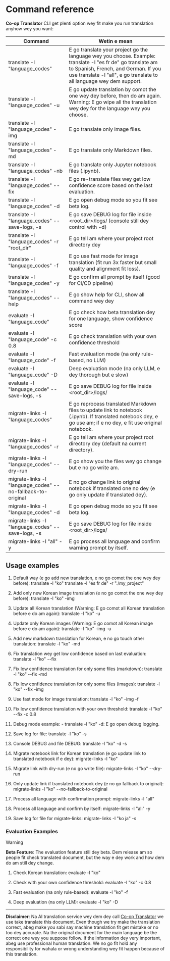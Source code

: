 <!--
CO_OP_TRANSLATOR_METADATA:
{
  "original_hash": "a6cddf5e9648ef0bba0de7eb07e74cf1",
  "translation_date": "2025-10-22T11:15:53+00:00",
  "source_file": "getting_started/command-reference.md",
  "language_code": "pcm"
}
-->
# Command reference

**Co-op Translator** CLI get plenti option wey fit make you run translation anyhow wey you want:

Command                                       | Wetin e mean
----------------------------------------------|-------------------------------------------------------------------------------------------------------------------------------------------------------------------------------------------------------
translate -l "language_codes"                 | E go translate your project go the language wey you choose. Example: translate -l "es fr de" go translate am to Spanish, French, and German. If you use translate -l "all", e go translate to all language wey dem support.
translate -l "language_codes" -u              | E go update translation by comot the one wey dey before, then do am again. Warning: E go wipe all the translation wey dey for the language wey you choose.
translate -l "language_codes" -img            | E go translate only image files.
translate -l "language_codes" -md             | E go translate only Markdown files.
translate -l "language_codes" -nb             | E go translate only Jupyter notebook files (.ipynb).
translate -l "language_codes" --fix           | E go re-translate files wey get low confidence score based on the last evaluation.
translate -l "language_codes" -d              | E go open debug mode so you fit see beta log.
translate -l "language_codes" --save-logs, -s | E go save DEBUG log for file inside <root_dir>/logs/ (console still dey control with -d)
translate -l "language_codes" -r "root_dir"   | E go tell am where your project root directory dey
translate -l "language_codes" -f              | E go use fast mode for image translation (fit run 3x faster but small quality and alignment fit loss).
translate -l "language_codes" -y              | E go confirm all prompt by itself (good for CI/CD pipeline)
translate -l "language_codes" --help          | E go show help for CLI, show all command wey dey
evaluate -l "language_code"                  | E go check how beta translation dey for one language, show confidence score
evaluate -l "language_code" -c 0.8           | E go check translation with your own confidence threshold
evaluate -l "language_code" -f               | Fast evaluation mode (na only rule-based, no LLM)
evaluate -l "language_code" -D               | Deep evaluation mode (na only LLM, e dey thorough but e slow)
evaluate -l "language_code" --save-logs, -s  | E go save DEBUG log for file inside <root_dir>/logs/
migrate-links -l "language_codes"             | E go reprocess translated Markdown files to update link to notebook (.ipynb). If translated notebook dey, e go use am; if e no dey, e fit use original notebook.
migrate-links -l "language_codes" -r          | E go tell am where your project root directory dey (default na current directory).
migrate-links -l "language_codes" --dry-run   | E go show you the files wey go change but e no go write am.
migrate-links -l "language_codes" --no-fallback-to-original | E no go change link to original notebook if translated one no dey (e go only update if translated dey).
migrate-links -l "language_codes" -d          | E go open debug mode so you fit see beta log.
migrate-links -l "language_codes" --save-logs, -s | E go save DEBUG log for file inside <root_dir>/logs/
migrate-links -l "all" -y                      | E go process all language and confirm warning prompt by itself.

## Usage examples

  1. Default way (e go add new translation, e no go comot the one wey dey before):   translate -l "ko"    translate -l "es fr de" -r "./my_project"

  2. Add only new Korean image translation (e no go comot the one wey dey before):    translate -l "ko" -img

  3. Update all Korean translation (Warning: E go comot all Korean translation before e do am again):    translate -l "ko" -u

  4. Update only Korean images (Warning: E go comot all Korean image before e do am again):    translate -l "ko" -img -u

  5. Add new markdown translation for Korean, e no go touch other translation:    translate -l "ko" -md

  6. Fix translation wey get low confidence based on last evaluation: translate -l "ko" --fix

  7. Fix low confidence translation for only some files (markdown): translate -l "ko" --fix -md

  8. Fix low confidence translation for only some files (images): translate -l "ko" --fix -img

  9. Use fast mode for image translation:    translate -l "ko" -img -f

  10. Fix low confidence translation with your own threshold: translate -l "ko" --fix -c 0.8

  11. Debug mode example: - translate -l "ko" -d: E go open debug logging.
  12. Save log for file: translate -l "ko" -s
  13. Console DEBUG and file DEBUG: translate -l "ko" -d -s

  14. Migrate notebook link for Korean translation (e go update link to translated notebook if e dey):    migrate-links -l "ko"

  15. Migrate link with dry-run (e no go write file):    migrate-links -l "ko" --dry-run

  16. Only update link if translated notebook dey (e no go fallback to original):    migrate-links -l "ko" --no-fallback-to-original

  17. Process all language with confirmation prompt:    migrate-links -l "all"

  18. Process all language and confirm by itself:    migrate-links -l "all" -y
  19. Save log for file for migrate-links:    migrate-links -l "ko ja" -s

### Evaluation Examples

> [!WARNING]  
> **Beta Feature**: The evaluation feature still dey beta. Dem release am so people fit check translated document, but the way e dey work and how dem do am still dey change.

  1. Check Korean translation: evaluate -l "ko"

  2. Check with your own confidence threshold: evaluate -l "ko" -c 0.8

  3. Fast evaluation (na only rule-based): evaluate -l "ko" -f

  4. Deep evaluation (na only LLM): evaluate -l "ko" -D

---

**Disclaimer**:
Na AI translation service wey dem dey call [Co-op Translator](https://github.com/Azure/co-op-translator) we use take translate this document. Even though we try make the translation correct, abeg make you sabi say machine translation fit get mistake or no too dey accurate. Na the original document for the main language be the correct one wey you suppose follow. If the information dey very important, abeg use professional human translation. We no go fit hold any responsibility for wahala or wrong understanding wey fit happen because of this translation.